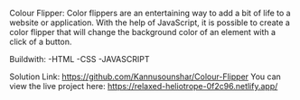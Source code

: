Colour Flipper:
Color flippers are an entertaining way to add a bit of life to a website or application. With the help of JavaScript, it is possible to create a color flipper that will change the background color of an element with a click of a button.

Buildwith:
-HTML
-CSS
-JAVASCRIPT

Solution Link: https://github.com/Kannusounshar/Colour-Flipper
You can view the live project here: https://relaxed-heliotrope-0f2c96.netlify.app/
